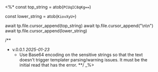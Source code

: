 <%*
const top_string = atob(`PCUqIC8qKg==`)

const lower_string = atob(`KiovXyU+`)

await tp.file.cursor_append(top_string)
await tp.file.cursor_append("\n\n")
await tp.file.cursor_append(lower_string)

/**
* v.0.0.1 *2025-01-23*
	* Use Base64 encoding on the sensitive strings so that the text doesn't trigger templater parsing/warning issues. It must be the initial read that has the error.
**/
_%>

